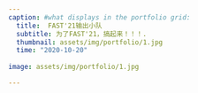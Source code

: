 ```yaml
---
caption: #what displays in the portfolio grid:
  title:  FAST'21输出小队
  subtitle: 为了FAST'21，搞起来！！！.
  thumbnail: assets/img/portfolio/1.jpg
  time: "2020-10-20"
  
image: assets/img/portfolio/1.jpg

---
```



